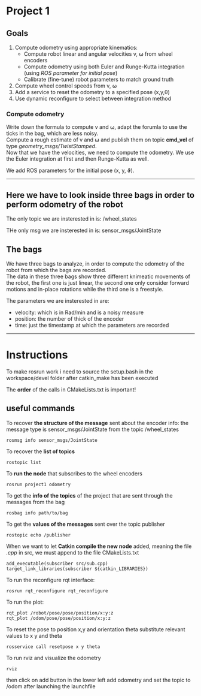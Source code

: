 # Project 1

## Goals
1. Compute odometry using appropriate kinematics:
    - Compute robot linear and angular velocities v, ⍵ from wheel encoders
    - Compute odometry using both Euler and Runge-Kutta integration (using *ROS parameter for initial pose*)
    - Calibrate (fine-tune) robot parameters to match ground truth
2. Compute wheel control speeds from v, ⍵
3. Add a service to reset the odometry to a specified pose (x,y,θ)
4. Use dynamic reconfigure to select between integration method

### Compute odometry
Write down the formula to compute v and ⍵, adapt the forumla to use the ticks in the bag, which are less noisy. <br>
Compute a rough estimate of v and ⍵ and publish them on topic **cmd_vel** of type *geometry_msgs/TwistStamped*. <br>
Now that we have the velocities, we need to compute the odometry. We use the Euler integration at first and then Runge-Kutta as well.

We add ROS parameters for the initial pose (x, y, ϑ).

---

## Here we have to look inside three bags in order to perform odometry of the robot

The only topic we are insterested in is: /wheel_states

THe only msg we are insterested in is: sensor_msgs/JointState

## The bags

We have three bags to analyze, in order to compute the odometry of the robot from which the bags are recorded. <br>
The data in these three bags show three different knimeatic movements of the robot, the first one is just linear, the second one only consider forward motions and in-place rotations while the third one is a freestyle. 

The parameters we are insterested in are:
- velocity: which is in Rad/min and is a noisy measure
- position: the number of thick of the encoder 
- time: just the timestamp at which the parameters are recorded

---

# Instructions

To make rosrun work i need to source the setup.bash in the workspace/devel folder after catkin_make has been executed

The **order** of the calls in CMakeLists.txt is important!

## useful commands

To recover **the structure of the message** sent about the encoder info: the message type is sensor_msgs/JointState from the topic /wheel_states
```
rosmsg info sensor_msgs/JointState
```

To recover the **list of topics**
```
rostopic list
```

To **run the node** that subscribes to the wheel encoders
```
rosrun project1 odometry
```

To get the **info of the topics** of the project that are sent through the messages from the bag
```
rosbag info path/to/bag
```

To get the **values of the messages** sent over the topic publisher
```
rostopic echo /publisher
```

When we want to let **Catkin compile the new node** added, meaning the file _.cpp_ in src, we must append to the file CMakeLists.txt
```
add_executable(subscriber src/sub.cpp) target_link_libraries(subscriber ${catkin_LIBRARIES})
```

To run the reconfigure rqt interface:
```
rosrun rqt_reconfigure rqt_reconfigure
```

To run the plot:
```
rqt_plot /robot/pose/pose/position/x:y:z
rqt_plot /odom/pose/pose/position/x:y:z
```

To reset the pose to position x,y and orientation theta substitute relevant values to x y and theta
```
rosservice call resetpose x y theta 
```

To run rviz and visualize the odometry
```
rviz
```
then click on add button in the lower left
add odometry and set the topic to /odom after launching the launchfile
